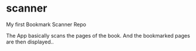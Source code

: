 # scanner
My first Bookmark Scanner Repo

The App basically scans the pages of the book. And the bookmarked pages are then displayed..
